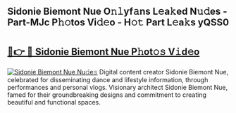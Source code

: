 ## Sidonie Biemont Nue O𝚗𝚕yf𝚊ns L𝚎a𝚔ed N𝚞𝚍es - Part-MJc P𝚑𝚘tos Vi𝚍𝚎o - H𝚘𝚝 Part L𝚎a𝚔s yQSS0

# <h2><a href="http://kfd1dz.oniu.top/?m=Sidonie+Biemont+Nue">🔗👉 🔴 Sidonie Biemont Nue P𝚑ot𝚘𝚜 V𝚒d𝚎o</a></h2>

[![Sidonie Biemont Nue Nu𝚍e𝚜](https://i.imgur.com/0qMVB7G.gif)](http://kfd1dz.oniu.top/?m=Sidonie+Biemont+Nue)
Digital content creator Sidonie Biemont Nue, celebrated for disseminating dance and lifestyle information, through performances and personal vlogs. Visionary architect Sidonie Biemont Nue, famed for their groundbreaking designs and commitment to creating beautiful and functional spaces.  
